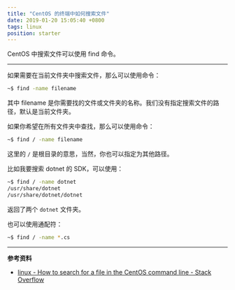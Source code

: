 ```yaml
---
title: "CentOS 的终端中如何搜索文件"
date: 2019-01-20 15:05:40 +0800
tags: linux
position: starter
---
```


CentOS 中搜索文件可以使用 find 命令。

---

如果需要在当前文件夹中搜索文件，那么可以使用命令：

```bash
~$ find -name filename
```

其中 filename 是你需要找的文件或文件夹的名称。我们没有指定搜索文件的路径，默认是当前文件夹。

如果你希望在所有文件夹中查找，那么可以使用命令：

```bash
~$ find / -name filename
```

这里的 `/` 是根目录的意思，当然，你也可以指定为其他路径。

比如我要搜索 dotnet 的 SDK，可以使用：

```bash
~$ find / -name dotnet
/usr/share/dotnet
/usr/share/dotnet/dotnet
```

返回了两个 `dotnet` 文件夹。

也可以使用通配符：

```bash
~$ find / -name *.cs
```

---

**参考资料**

- [linux - How to search for a file in the CentOS command line - Stack Overflow](https://stackoverflow.com/a/21046448/6233938)
